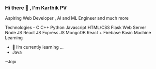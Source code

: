 ### Hi there 👋 , I'm Karthik PV

Aspiring Web Developer , AI and ML Engineer and much more

Technologies - 
C
C++
Python
Javascript
HTML/CSS
Flask Web Server
Node JS
React JS
Express JS
MongoDB
React + Firebase
Basic Machine Learning

- 🌱 I’m currently learning ...
- Java


~Jojo
<!--
**karthik-pv/Karthik-PV** is a ✨ _special_ ✨ repository because its `README.md` (this file) appears on your GitHub profile.

Here are some ideas to get you started:

- 🔭 I’m currently working on ...
- 🌱 I’m currently learning ...
- 👯 I’m looking to collaborate on ...
- 🤔 I’m looking for help with ...
- 💬 Ask me about ...
- 📫 How to reach me: ...
- 😄 Pronouns: ...
- ⚡ Fun fact: ...
-->
